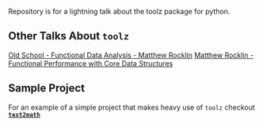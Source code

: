 Repository is for a lightning talk about the toolz package for python.

## Other Talks About `toolz`

[Old School - Functional Data Analysis - Matthew Rocklin](https://vimeo.com/80096814)
[Matthew Rocklin - Functional Performance with Core Data Structures](https://www.youtube.com/watch?v=PpBK4zIaFLE)


## Sample Project

For an example of a simple project that makes heavy use of `toolz` checkout [**`text2math`**](https://github.com/steven-cutting/text2math)
